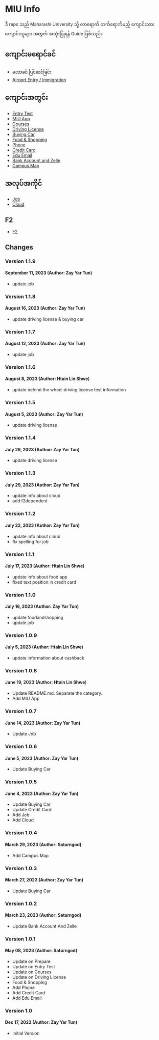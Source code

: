 # MIU Info

ဒီ repo သည် Maharashi University သို့ လာရောက် တက်ရောက်မည့် ကျောင်းသားကျောင်းသူများ အတွက် အသုံးပြုရန် Guide ဖြစ်သည်။

## ကျောင်းမရောင်ခင်

- [မလာခင် ပြင်ဆင်ခြင်း](01_prepare.md)
- [Airport Entry / Immigration](02_airport.md)

## ကျောင်းအတွင်း

- [Entry Test](03_entrytest.md)
- [MIU App](14_miuapp.md)
- [Courses](04_courses.md)
- [Driving License](05_drivinglicense.md)
- [Buying Car](06_buyingcar.md)
- [Food & Shopping](07_foodandshopping.md)
- [Phone](08_phone.md)
- [Credit Card](09_creditcard.md)
- [Edu Email](10_eduemail.md)
- [Bank Account and Zelle](11_bank.md)
- [Campus Map](map.pdf)

## အလုပ်အကိုင်

- [Job](12_job.md)
- [Cloud](13_cloud.md)

## F2

- [F2](15_f2dependent.md)

## Changes

### Version 1.1.9

#### September 11, 2023 (Author: Zay Yar Tun)

- update job

### Version 1.1.8

#### August 16, 2023 (Author: Zay Yar Tun)

- update driving license & buying car

### Version 1.1.7

#### August 12, 2023 (Author: Zay Yar Tun)

- update job

### Version 1.1.6

#### August 8, 2023 (Author: Htain Lin Shwe)

- update behind the wheel driving license test information

### Version 1.1.5

#### August 5, 2023 (Author: Zay Yar Tun)

- update driving license

### Version 1.1.4

#### July 29, 2023 (Author: Zay Yar Tun)

- update driving license

### Version 1.1.3

#### July 29, 2023 (Author: Zay Yar Tun)

- update info about cloud
- add f2dependent

### Version 1.1.2

#### July 22, 2023 (Author: Zay Yar Tun)

- update info about cloud
- fix spelling for job

### Version 1.1.1

#### July 17, 2023 (Author: Htain Lin Shwe)

- update info about food app
- fixed text position in credit card

### Version 1.1.0

#### July 16, 2023 (Author: Zay Yar Tun)

- update foodandshopping
- update job

### Version 1.0.9

#### July 5, 2023 (Author: Htain Lin Shwe)

- update information about cashback

### Version 1.0.8

#### June 19, 2023 (Author: Htain Lin Shwe)

- Update README.md. Separate the category.
- Add MIU App

### Version 1.0.7

#### June 14, 2023 (Author: Zay Yar Tun)

- Update Job

### Version 1.0.6

#### June 5, 2023 (Author: Zay Yar Tun)

- Update Buying Car

### Version 1.0.5

#### June 4, 2023 (Author: Zay Yar Tun)

- Update Buying Car
- Update Credit Card
- Add Job
- Add Cloud

### Version 1.0.4

#### March 29, 2023 (Author: Saturngod)

- Add Campus Map

### Version 1.0.3

#### March 27, 2023 (Author: Zay Yar Tun)

- Update Buying Car

### Version 1.0.2

#### March 23, 2023 (Author: Saturngod)

- Update Bank Account And Zelle

### Version 1.0.1

#### May 08, 2023 (Author: Saturngod)

- Update on Prepare
- Update on Entry Test
- Update on Courses
- Update on Driving License
- Food & Shopping
- Add Phone
- Add Credit Card
- Add Edu Email

### Version 1.0

#### Dec 17, 2022 (Author: Zay Yar Tun)

- Initial Version
